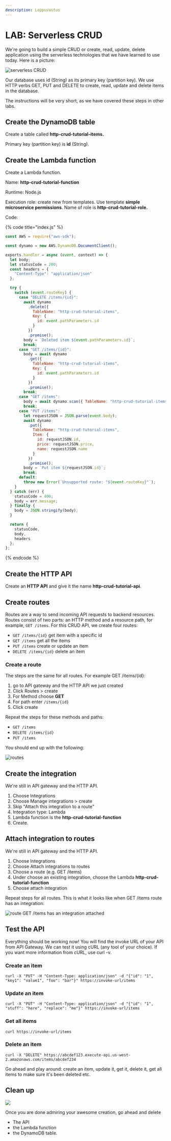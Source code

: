 ```yaml
---
description: Loppuvastus
---
```


# LAB: Serverless CRUD

We're going to build a simple CRUD or create, read, update, delete application using the serverless technologies that we have learned to use today. Here is a picture:

![serverless CRUD ](<../.gitbook/assets/image (364).png>)

Our database uses id (String) as its primary key (partition key). We use HTTP verbs GET, PUT and DELETE to create, read, update and delete items in the database.&#x20;

The instructions will be very short, as we have covered these steps in other labs.&#x20;

## Create the DynamoDB table

Create a table called **http-crud-tutorial-items.**

Primary key (partition key) is **id** (String).&#x20;

## Create the Lambda function&#x20;

Create a Lambda function.&#x20;

Name: **http-crud-tutorial-function**

Runtime: Node.js

Execution role: create new from templates. Use template **simple microservice permissions**. Name of role is **http-crud-tutorial-role.**

Code:

{% code title="index.js" %}
```javascript
const AWS = require("aws-sdk");

const dynamo = new AWS.DynamoDB.DocumentClient();

exports.handler = async (event, context) => {
  let body;
  let statusCode = 200;
  const headers = {
    "Content-Type": "application/json"
  };

  try {
    switch (event.routeKey) {
      case "DELETE /items/{id}":
        await dynamo
          .delete({
            TableName: "http-crud-tutorial-items",
            Key: {
              id: event.pathParameters.id
            }
          })
          .promise();
        body = `Deleted item ${event.pathParameters.id}`;
        break;
      case "GET /items/{id}":
        body = await dynamo
          .get({
            TableName: "http-crud-tutorial-items",
            Key: {
              id: event.pathParameters.id
            }
          })
          .promise();
        break;
      case "GET /items":
        body = await dynamo.scan({ TableName: "http-crud-tutorial-items" }).promise();
        break;
      case "PUT /items":
        let requestJSON = JSON.parse(event.body);
        await dynamo
          .put({
            TableName: "http-crud-tutorial-items",
            Item: {
              id: requestJSON.id,
              price: requestJSON.price,
              name: requestJSON.name
            }
          })
          .promise();
        body = `Put item ${requestJSON.id}`;
        break;
      default:
        throw new Error(`Unsupported route: "${event.routeKey}"`);
    }
  } catch (err) {
    statusCode = 400;
    body = err.message;
  } finally {
    body = JSON.stringify(body);
  }

  return {
    statusCode,
    body,
    headers
  };
};

```
{% endcode %}

## Create the HTTP API&#x20;

Create an **HTTP API** and give it the name  **http-crud-tutorial-api**.&#x20;

## Create routes

Routes are a way to send incoming API requests to backend resources. Routes consist of two parts: an HTTP method and a resource path, for example, `GET /items`. For this CRUD API, we create four routes:

* `GET /items/{id}` get item with a specific id
* `GET /items` get all the items&#x20;
* `PUT /items` create or update an item&#x20;
* `DELETE /items/{id}` delete an item

### Create a route&#x20;

The steps are the same for all routes. For example GET /items/{id}:

1. go to API gateway and the HTTP API we just created
2. Click Routes > create
3. For Method choose **GET**&#x20;
4. For path enter `/items/{id}`
5. Click create

Repeat the steps for these methods and paths:

* `GET /items`
* `DELETE /items/{id}`
* `PUT /items`

You should end up with the following:

![routes ](<../.gitbook/assets/image (340).png>)

## Create the integration

We're still in API gateway and the HTTP API.&#x20;

1. Choose Integrations
2. Choose Manage integrations > create
3. Skip "Attach this integration to a route"&#x20;
4. Integration type: Lambda
5. Lambda function is the **http-crud-tutorial-function**
6. Create.&#x20;

## Attach integration to routes

We're still in API gateway and the HTTP API.&#x20;

1. Choose Integrations
2. Choose Attach integrations to routes
3. Choose a route (e.g. GET /items)&#x20;
4. Under choose an existing integration, choose the Lambda **http-crud-tutorial-function**
5. Choose attach integration&#x20;

Repeat steps for all routes. This is what it looks like when GET /items route has an integration:

![route GET /items has an integration attached](<../.gitbook/assets/image (313).png>)

## Test the API&#x20;

Everything should be working now! You will find the invoke URL of your API from API Gateway. We can test it using cURL (any tool of your choice). If you want more information from cURL, use curl -v.&#x20;

### Create an item

```
curl -X "PUT" -H "Content-Type: application/json" -d "{"id": "1", "key1": "value1", "foo": "bar"}" https://invoke-url/items
```

### Update an item

```
curl -X "PUT" -H "Content-Type: application/json" -d "{"id": "1", "stuff": "here", "replace": "me"}" https://invoke-url/items
```

### Get all items

```
curl https://invoke-url/items
```

### Delete an item

```
curl -X "DELETE" https://abcdef123.execute-api.us-west-2.amazonaws.com/items/abcdef234
```

Go ahead and play around: create an item, update it, get it, delete it, get all items to make sure it's been deleted etc.&#x20;

## Clean up&#x20;

![](<../.gitbook/assets/image (58).png>)

Once you are done admiring your awesome creation, go ahead and delete

* The API&#x20;
* the Lambda function&#x20;
* the DynamoDB table.
